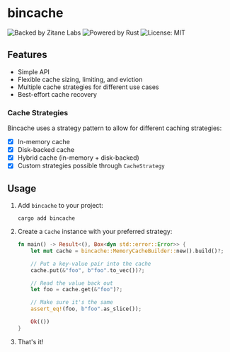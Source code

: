 # bincache

![Backed by Zitane Labs][badge_zitane]
![Powered by Rust][badge_rust]
![License: MIT][badge_license]

[badge_zitane]: https://badgers.space/badge/Backed%20by/Zitane%20Labs/pink
[badge_rust]: https://badgers.space/badge/Powered%20by/Rust/orange
[badge_license]: https://badgers.space/badge/License/MIT

## Features

- Simple API
- Flexible cache sizing, limiting, and eviction
- Multiple cache strategies for different use cases
- Best-effort cache recovery

### Cache Strategies
Bincache uses a strategy pattern to allow for different caching strategies:

- [x] In-memory cache
- [x] Disk-backed cache
- [x] Hybrid cache (in-memory + disk-backed)
- [x] Custom strategies possible through `CacheStrategy`

## Usage

1. Add `bincache` to your project:
    ```plain,no_run
    cargo add bincache
    ```

2. Create a `Cache` instance with your preferred strategy:
    ```rust
    fn main() -> Result<(), Box<dyn std::error::Error>> {
        let mut cache = bincache::MemoryCacheBuilder::new().build()?;

        // Put a key-value pair into the cache
        cache.put(&"foo", b"foo".to_vec())?;

        // Read the value back out
        let foo = cache.get(&"foo")?;

        // Make sure it's the same
        assert_eq!(foo, b"foo".as_slice());

        Ok(())
    }
    ```
3. That's it!
